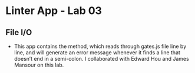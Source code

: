 # Linter App - Lab 03

## File I/O
* This app contains the  method, which reads through gates.js file line by line, and will generate an error message whenever it finds a line that doesn’t end in a semi-colon. I collaborated with Edward Hou and James Mansour on this lab.